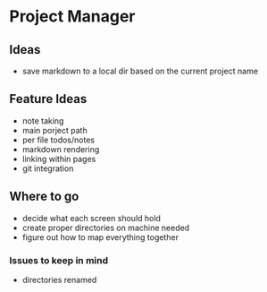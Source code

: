 # Project Manager
## Ideas
- save markdown to a local dir based on the current project name

## Feature Ideas
 - note taking
 - main porject path
 - per file todos/notes
 - markdown rendering
 - linking within pages
 - git integration

## Where to go 
 - decide what each screen should hold
 - create proper directories on machine needed
 - figure out how to map everything together

### Issues to keep in mind
 - directories renamed
